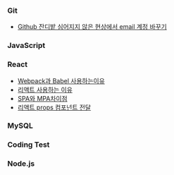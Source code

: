 ### Git
+ <a href="https://wellbell.tistory.com/43">Github 잔디밭 심어지지 않은 현상에서 email 계정 바꾸기</a>

### JavaScript

### React
+ <a href="https://junghyeonsu.tistory.com/277">Webpack과 Babel 사용하는이유</a>
+ <a href="https://itprogramming119.tistory.com/entry/React-%EB%A6%AC%EC%95%A1%ED%8A%B8%EB%A5%BC-%EC%84%A0%ED%83%9D%ED%95%98%EB%8A%94-%EC%9D%B4%EC%9C%A0">리액트 사용하는 이유</a>
+ <a href="https://hanamon.kr/spa-mpa-ssr-csr-%EC%9E%A5%EB%8B%A8%EC%A0%90-%EB%9C%BB%EC%A0%95%EB%A6%AC/">SPA와 MPA차이점</a>
+ <a href="https://react.vlpt.us/basic/05-props.html">리액트 props 컴포넌트 전달</a>

### MySQL

### Coding Test

### Node.js 

